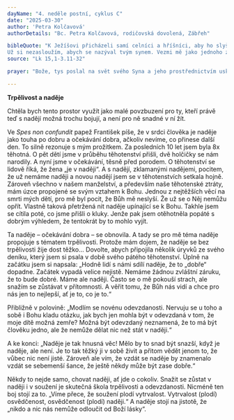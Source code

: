 ```yaml
---
dayName: "4. neděle postní, cyklus C"
date: "2025-03-30"
author: 'Petra Kolčavová'
authorDetails: "Bc. Petra Kolčavová, rodičovská dovolená, Zábřeh"

bibleQuote: "K Ježíšovi přicházeli samí celníci a hříšníci, aby ho slyšeli. Farizeové a učitelé Zákona mezi sebou reptali: „Přijímá hříšníky a jí s nimi!“ Pověděl jim tedy toto podobenství: „Jeden člověk měl dva syny. Mladší z nich řekl otci: »Otče, dej mi z majetku podíl, který na mě připadá.« On tedy rozdělil majetek mezi ně. Netrvalo dlouho a mladší syn sebral všechno, odešel do daleké země a tam svůj majetek rozmařilým životem promarnil. Když všechno utratil, nastal v té zemi velký hlad a on začal mít nouzi. Šel a uchytil se u jednoho hospodáře v té zemi. Ten ho poslal na pole pást vepře. Rád by utišil hlad lusky, které žrali vepři, ale nikdo mu je nedával. Tu šel do sebe a řekl: »Kolik nádeníků mého otce má nadbytek chleba, a já tady hynu hladem! Vstanu a půjdu k svému otci a řeknu mu: Otče, zhřešil jsem proti Bohu i proti tobě.
Už si nezasloužím, abych se nazýval tvým synem. Vezmi mě jako jednoho ze svých nádeníků!« Vstal a šel k svému otci. Když byl ještě daleko, otec ho uviděl a pohnut soucitem přiběhl, objal ho a políbil. Syn mu řekl: »Otče, zhřešil jsem proti Bohu i proti tobě. Už si nezasloužím, abych se nazýval tvým synem.« Ale otec nařídil služebníkům: »Honem přineste nejlepší šaty a oblečte ho, dejte mu na ruku prsten a obuv na nohy! Přiveďte vykrmené tele a zabijte ho! A hodujme a veselme se, protože tento můj syn byl mrtev, a zase žije, byl ztracen, a je zas nalezen!« A začali se veselit. Jeho starší syn byl právě na poli. Když se vracel a byl už blízko domu, uslyšel hudbu a tanec. Zavolal si jednoho ze služebníků a ptal se ho, co to znamená. On mu odpověděl: »Tvůj bratr se vrátil a tvůj otec dal zabít vykrmené tele, že se mu vrátil zdravý.« Tu se (starší syn) rozzlobil a nechtěl jít dovnitř. Jeho otec vyšel a domlouval mu. Ale on otci odpověděl: »Hle, tolik let už ti sloužím a nikdy jsem žádný tvůj příkaz nepřestoupil. A mně jsi nikdy nedal ani kůzle, abych se poveselil se svými přáteli. Když ale přišel tenhle tvůj syn, který prohýřil tvůj majetek s nevěstkami, dals pro něj zabít vykrmené tele!« Otec mu odpověděl: »Dítě, ty jsi pořád se mnou a všechno, co je moje, je i tvoje. Ale máme proč se veselit a radovat, protože tento tvůj bratr byl mrtev, a zase žije, byl ztracen, a je zase nalezen.«“"
source: "Lk 15,1-3.11-32"

prayer: "Bože, tys poslal na svět svého Syna a jeho prostřednictvím uskutečňuješ naše vykoupení; oživ víru svého lidu, abychom se s oddanou zbožností připravovali na velikonoční svátky. Prosíme o to skrze tvého Syna, Ježíše Krista, našeho Pána, neboť on s tebou v jednotě Ducha Svatého žije a kraluje  po všechny věky věků. Amen."

---
```


**Trpělivost a naděje**

Chtěla bych tento prostor využít jako malé povzbuzení pro ty, kteří právě teď s nadějí možná trochu bojují, a není pro ně snadné v ní žít. 

Ve *Spes non confundit* papež František píše, že v srdci člověka je naděje jako touha po dobru a očekávání dobra, ačkoliv nevíme, co přinese další den. To silně rezonuje s mým prožitkem. Za posledních 10 let jsem byla 8x těhotná. O pět dětí jsme v průběhu těhotenství přišli, dvě holčičky se nám narodily. A nyní jsme v očekávání, těsně před porodem. O těhotenství se lidově říká, že žena „je v naději“. A s nadějí, zklamanými nadějemi, pocitem, že už nemáme naději a novou nadějí jsem se v těhotenstvích setkala hojně. Zároveň všechno v našem manželství, a především naše těhotenské ztráty, mám úzce propojené se svým vztahem k Bohu. Jednou z nejtěžších věcí na smrti mých dětí, pro mě byl pocit, že Bůh mě neslyší. Že už se o Něj nemůžu opřít. Vlastně taková přetržená nit naděje upínající se k Bohu. Takhle jsem se cítila poté, co jsme přišli o kluky. Jenže pak jsem otěhotněla popáté s dobrým výhledem, že tentokrát by to mohlo vyjít.

Ta naděje – očekávání dobra – se obnovila. A tady se pro mě téma naděje propojuje s tématem trpělivosti. Protože mám dojem, že naděje se bez trpělivosti žije dost těžko… Dovolte, abych připojila několik úryvků ze svého deníku, který jsem si psala v době svého pátého těhotenství. Úplně na začátku jsem si napsala: „Hodně lidí s námi sdílí naděje, že to „dobře“ dopadne. Začátek vypadá velice nejistě. Nemáme žádnou zvláštní záruku, že to bude dobré. Máme ale naději. Často se o mě pokouší strach, ale snažím se zůstávat v přítomnosti. A věřit tomu, že Bůh nás vidí a chce pro nás jen to nejlepší, ať je to, co je to.“
 

Přibližně v polovině: „Modlím se novénu odevzdanosti. Nervuju se u toho a sobě i Bohu kladu otázku, jak bych jen mohla být v odevzdaná v tom, že moje dítě možná zemře? Možná být odevzdaný neznamená, že to má být člověku jedno, ale že nemůže dělat nic než stát v naději.“

A ke konci: „Naděje je tak hnusná věc! Mělo by to snad být snazší, když je naděje, ale není. Je to tak těžký ji v sobě živit a přitom vědět jenom to, že vůbec nic není jisté. Zároveň ale vím, že vzdát se naděje by znamenalo vzdát se sebemenší šance, že ještě někdy může být zase dobře.“

Někdy to nejde samo, chovat naději, ať jde o cokoliv. Snažit se zůstat v naději i v soužení je skutečná škola trpělivosti a odevzdanosti. Nicméně ten boj stojí za to. „Víme přece, že soužení plodí vytrvalost. Vytrvalost (plodí) osvědčenost, osvědčenost (plodí) naději.“ A naděje stojí na jistotě, že „nikdo a nic nás nemůže odloučit od Boží lásky“.
